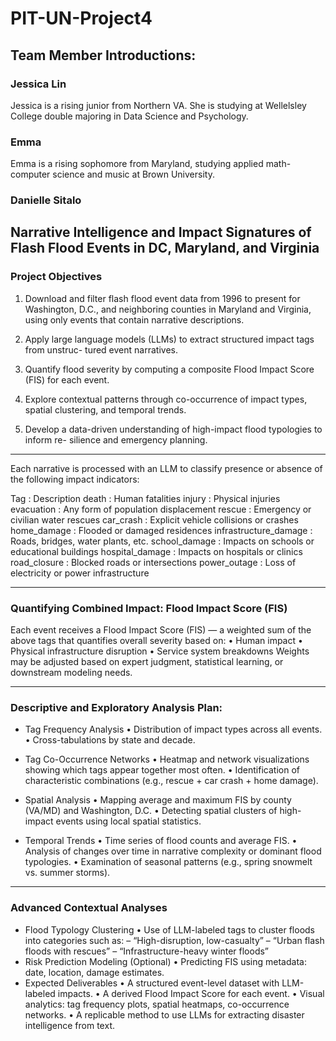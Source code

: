 # PIT-UN-Project4

## Team Member Introductions: 
### Jessica Lin
Jessica is a rising junior from Northern VA. She is studying at Wellelsley College double majoring in Data Science and Psychology.

### Emma 
Emma is a rising sophomore from Maryland, studying applied math-computer science and music at Brown University.
### Danielle Sitalo

## Narrative Intelligence and Impact Signatures of Flash Flood Events in DC, Maryland, and Virginia

### Project Objectives
1. Download and filter flash flood event data from 1996 to present for Washington, D.C.,
and neighboring counties in Maryland and Virginia, using only events that contain
narrative descriptions.

2. Apply large language models (LLMs) to extract structured impact tags from unstruc-
tured event narratives.

3. Quantify flood severity by computing a composite Flood Impact Score (FIS) for
each event.
4. Explore contextual patterns through co-occurrence of impact types, spatial clustering,
and temporal trends.

5. Develop a data-driven understanding of high-impact flood typologies to inform re-
silience and emergency planning.

--------------------------------------------------------------------------------------------
Each narrative is processed with an LLM to classify presence or absence of the following
impact indicators:

Tag : Description
death : Human fatalities
injury : Physical injuries
evacuation : Any form of population displacement
rescue : Emergency or civilian water rescues
car_crash : Explicit vehicle collisions or crashes
home_damage : Flooded or damaged residences
infrastructure_damage : Roads, bridges, water plants, etc.
school_damage : Impacts on schools or educational buildings
hospital_damage : Impacts on hospitals or clinics
road_closure : Blocked roads or intersections
power_outage : Loss of electricity or power infrastructure

--------------------------------------------------------------------------------------------

### Quantifying Combined Impact: Flood Impact Score (FIS)
Each event receives a Flood Impact Score (FIS) — a weighted sum of the above tags
that quantifies overall severity based on:
• Human impact
• Physical infrastructure disruption
• Service system breakdowns
Weights may be adjusted based on expert judgment, statistical learning, or downstream
modeling needs.

--------------------------------------------------------------------------------------------

### Descriptive and Exploratory Analysis Plan: 
- Tag Frequency Analysis
  • Distribution of impact types across all events.
  • Cross-tabulations by state and decade.

- Tag Co-Occurrence Networks
  • Heatmap and network visualizations showing which tags appear together most often.
  • Identification of characteristic combinations (e.g., rescue + car crash + home damage).
  
- Spatial Analysis
  • Mapping average and maximum FIS by county (VA/MD) and Washington, D.C.
  • Detecting spatial clusters of high-impact events using local spatial statistics.
  
- Temporal Trends
  • Time series of flood counts and average FIS.
  • Analysis of changes over time in narrative complexity or dominant flood typologies.
  • Examination of seasonal patterns (e.g., spring snowmelt vs. summer storms).

--------------------------------------------------------------------------------------------

### Advanced Contextual Analyses
- Flood Typology Clustering
  • Use of LLM-labeled tags to cluster floods into categories such as:
    – “High-disruption, low-casualty”
    – “Urban flash floods with rescues”
    – “Infrastructure-heavy winter floods”
- Risk Prediction Modeling (Optional)
  • Predicting FIS using metadata: date, location, damage estimates.
- Expected Deliverables
  • A structured event-level dataset with LLM-labeled impacts.
  • A derived Flood Impact Score for each event.
  • Visual analytics: tag frequency plots, spatial heatmaps, co-occurrence networks.
  • A replicable method to use LLMs for extracting disaster intelligence from text.
